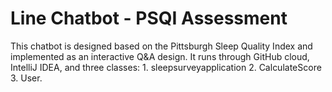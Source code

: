 # Line Chatbot - PSQI Assessment

This chatbot is designed based on the Pittsburgh Sleep Quality Index and implemented as an interactive Q&A design. It runs through GitHub cloud, IntelliJ IDEA, and three classes: 1. sleepsurveyapplication 2. CalculateScore 3. User.






